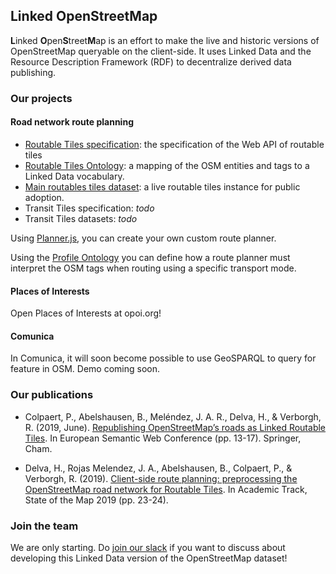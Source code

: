 ## Linked OpenStreetMap

**L**inked **O**pen**S**treet**M**ap is an effort to make the live and historic versions of OpenStreetMap queryable on the client-side. It uses Linked Data and the Resource Description Framework (RDF) to decentralize derived data publishing.

### Our projects

#### Road network route planning

 * [Routable Tiles specification](https://openplanner.team/specs/2018-11-routable-tiles.html): the specification of the Web API of routable tiles
 * [Routable Tiles Ontology](https://github.com/openplannerteam/routable-tiles-ontology): a mapping of the OSM entities and tags to a Linked Data vocabulary.
 * [Main routables tiles dataset](https://tiles.openplanner.team/planet/14/8411/5485/): a live routable tiles instance for public adoption.
 * Transit Tiles specification: _todo_
 * Transit Tiles datasets: _todo_

Using [Planner.js](https://planner.js.org), you can create your own custom route planner.

Using the [Profile Ontology](https://github.com/openplannerteam/profile-ontology) you can define how a route planner must interpret the OSM tags when routing using a specific transport mode.

#### Places of Interests

Open Places of Interests at opoi.org!

#### Comunica

In Comunica, it will soon become possible to use GeoSPARQL to query for feature in OSM. Demo coming soon.

### Our publications

 * Colpaert, P., Abelshausen, B., Meléndez, J. A. R., Delva, H., & Verborgh, R. (2019, June). [Republishing OpenStreetMap’s roads as Linked Routable Tiles](http://pieter.pm/demo-paper-routable-tiles/). In European Semantic Web Conference (pp. 13-17). Springer, Cham.

* Delva, H., Rojas Melendez, J. A., Abelshausen, B., Colpaert, P., & Verborgh, R. (2019). [Client-side route planning: preprocessing the OpenStreetMap road network for Routable Tiles](https://hdelva.be/publication/delva-harm-2019-3387705/). In Academic Track, State of the Map 2019 (pp. 23-24).

### Join the team

We are only starting. Do [join our slack](https://join.slack.com/t/openplanner/shared_invite/zt-781ymf0m-3SmsaDS40b_by8MXimV9aQ) if you want to discuss about developing this Linked Data version of the OpenStreetMap dataset!

